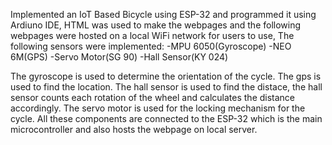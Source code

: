Implemented an IoT Based Bicycle using ESP-32 and programmed it using Ardiuno IDE, HTML was used to make the webpages and the following webpages were hosted on a local WiFi network for users to use, The following sensors were implemented:
-MPU 6050(Gyroscope)
-NEO 6M(GPS)
-Servo Motor(SG 90)
-Hall Sensor(KY 024)

The gyroscope is used to determine the orientation of the cycle. The gps is used to find the location. The hall sensor is used to find the distace, the hall sensor counts each rotation of the wheel and calculates the distance accordingly. The servo motor is used for the locking mechanism for the cycle.
All these components are connected to the ESP-32 which is the main microcontroller and also hosts the webpage on local server.
